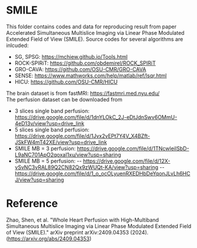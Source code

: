 # SMILE
This folder contains codes and data for reproducing result from paper Accelerated Simultaneous Multislice Imaging via Linear Phase Modulated Extended Field of View (SMILE).
Source codes for several algorithms are inlcuded:
- SG, SPSG: https://mchiew.github.io/Tools.html
- ROCK-SPIRiT: https://github.com/obdemirel/ROCK_SPIRiT
- GRO-CAVA: https://github.com/OSU-CMR/GRO-CAVA
- SENSE: https://www.mathworks.com/help/matlab/ref/lsqr.html
- HICU: https://github.com/OSU-CMR/HICU



The brain dataset is from fastMRI: https://fastmri.med.nyu.edu/  
The perfusion dataset can be downloaded from 
- 3 slices single band perfusion: https://drive.google.com/file/d/1dnYLOkC_2J-eDtJdnSwv6OMmU-4eD13v/view?usp=drive_link
- 5 slices single band perfusion: https://drive.google.com/file/d/1Jvx2vEPt7Y4V_X4BZft-JSkFW4mT42XE/view?usp=drive_link
- SMILE MB = 3 perfusion: https://drive.google.com/file/d/1TNcwleiISbD-L9aNC701ApO2qoxaI1xu/view?usp=sharing
- SMILE MB = 5 perfusion:
-- https://drive.google.com/file/d/12X-vSvNC3vRAL89Q2CN82Qx9zWUQt-KA/view?usp=sharing
-- https://drive.google.com/file/d/1_o_ocOLyuenRXEDHbDeYqonJLvLh6HCJ/view?usp=sharing


# Reference
Zhao, Shen, et al. "Whole Heart Perfusion with High-Multiband Simultaneous Multislice Imaging via Linear Phase Modulated Extended Field of View (SMILE)." arXiv preprint arXiv:2409.04353 (2024). (https://arxiv.org/abs/2409.04353)
